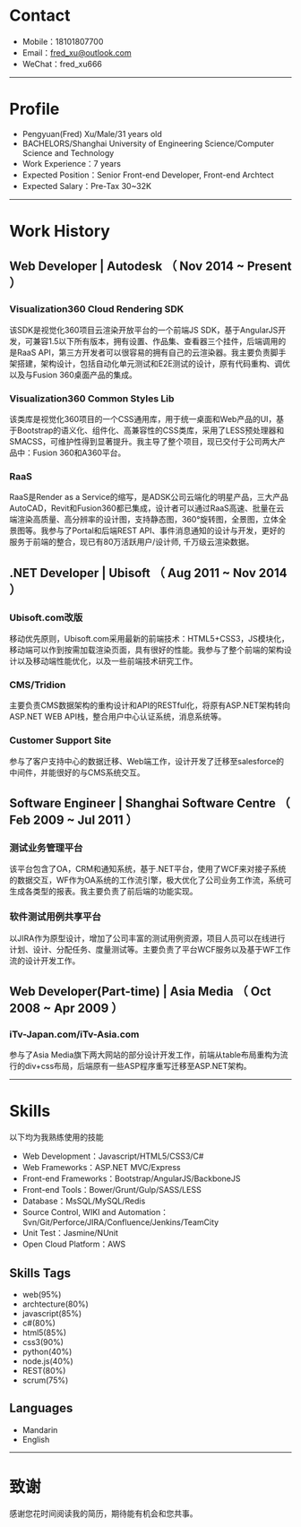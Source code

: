 # Contact

- Mobile：18101807700
- Email：fred_xu@outlook.com
- WeChat：fred_xu666

---

# Profile

 - Pengyuan(Fred) Xu/Male/31 years old
 - BACHELORS/Shanghai University of Engineering Science/Computer Science and Technology
 - Work Experience：7 years
 - Expected Position：Senior Front-end Developer, Front-end Archtect
 - Expected Salary：Pre-Tax 30~32K

---

# Work History

## Web Developer | Autodesk （ Nov 2014 ~ Present ）

### Visualization360 Cloud Rendering SDK
该SDK是视觉化360项目云渲染开放平台的一个前端JS SDK，基于AngularJS开发，可兼容1.5以下所有版本，拥有设置、作品集、查看器三个挂件，后端调用的是RaaS API，第三方开发者可以很容易的拥有自己的云渲染器。我主要负责脚手架搭建，架构设计，包括自动化单元测试和E2E测试的设计，原有代码重构、调优以及与Fusion 360桌面产品的集成。


### Visualization360 Common Styles Lib 
该类库是视觉化360项目的一个CSS通用库，用于统一桌面和Web产品的UI，基于Bootstrap的语义化、组件化、高兼容性的CSS类库，采用了LESS预处理器和SMACSS，可维护性得到显著提升。我主导了整个项目，现已交付于公司两大产品中：Fusion 360和A360平台。


### RaaS 
RaaS是Render as a Service的缩写，是ADSK公司云端化的明星产品，三大产品AutoCAD，Revit和Fusion360都已集成，设计者可以通过RaaS高速、批量在云端渲染高质量、高分辨率的设计图，支持静态图，360°旋转图，全景图，立体全景图等。我参与了Portal和后端REST API、事件消息通知的设计与开发，更好的服务于前端的整合，现已有80万活跃用户/设计师, 千万级云渲染数据。


## .NET Developer | Ubisoft （ Aug 2011 ~ Nov 2014 ）

### Ubisoft.com改版 
移动优先原则，Ubisoft.com采用最新的前端技术：HTML5+CSS3，JS模块化，移动端可以作到按需加载渲染页面，具有很好的性能。我参与了整个前端的架构设计以及移动端性能优化，以及一些前端技术研究工作。


### CMS/Tridion 
主要负责CMS数据架构的重构设计和API的RESTful化，将原有ASP.NET架构转向ASP.NET WEB API栈，整合用户中心认证系统，消息系统等。


### Customer Support Site
参与了客户支持中心的数据迁移、Web端工作，设计开发了迁移至salesforce的中间件，并能很好的与CMS系统交互。

## Software Engineer | Shanghai Software Centre （ Feb 2009 ~ Jul 2011 ）

### 测试业务管理平台 
该平台包含了OA，CRM和通知系统，基于.NET平台，使用了WCF来对接子系统的数据交互，WF作为OA系统的工作流引擎，极大优化了公司业务工作流，系统可生成各类型的报表。我主要负责了前后端的功能实现。


### 软件测试用例共享平台
以JIRA作为原型设计，增加了公司丰富的测试用例资源，项目人员可以在线进行计划、设计、分配任务、度量测试等。主要负责了平台WCF服务以及基于WF工作流的设计开发工作。

## Web Developer(Part-time) | Asia Media （ Oct 2008 ~ Apr 2009 ）

### iTv-Japan.com/iTv-Asia.com
参与了Asia Media旗下两大网站的部分设计开发工作，前端从table布局重构为流行的div+css布局，后端原有一些ASP程序重写迁移至ASP.NET架构。

---

# Skills

以下均为我熟练使用的技能

- Web Development：Javascript/HTML5/CSS3/C#
- Web Frameworks：ASP.NET MVC/Express
- Front-end Frameworks：Bootstrap/AngularJS/BackboneJS
- Front-end Tools：Bower/Grunt/Gulp/SASS/LESS
- Database：MsSQL/MySQL/Redis
- Source Control, WIKI and Automation：Svn/Git/Perforce/JIRA/Confluence/Jenkins/TeamCity
- Unit Test：Jasmine/NUnit
- Open Cloud Platform：AWS

## Skills Tags

- web(95%)
- archtecture(80%)
- javascript(85%)
- c#(80%)
- html5(85%)
- css3(90%)
- python(40%)
- node.js(40%)
- REST(80%)
- scrum(75%)

## Languages

- Mandarin
- English

---

# 致谢
感谢您花时间阅读我的简历，期待能有机会和您共事。
